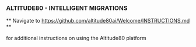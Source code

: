 
### ALTITUDE80 - INTELLIGENT MIGRATIONS

** Navigate to https://github.com/altitude80ai/Welcome/INSTRUCTIONS.md **

for additional instructions on using the Altitude80 platform